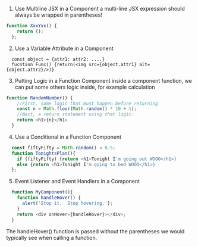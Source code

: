 1. Use Multiline JSX in a Component
  a multi-line JSX expression should always be wrapped in parentheses!

```js
function XxxYxx() {
    return ();
  };
```

2. Use a Variable Attribute in a Component
```
  const object = {attr1: attr2: ....}
  fucntion Func() {return(<img src={object.attr1} alt={object.attr2}/>)}
```

3. Putting Logic in a Function Component
  inside a component function, we can put some others logic inside, for example calculation
```js
function RandomNumber() {
    //First, some logic that must happen before returning
    const n = Math.floor(Math.random() * 10 + 1);
    //Next, a return statement using that logic: 
    return <h1>{n}</h1>
  }
```

4. Use a Conditional in a Function Component
```js
  const fiftyFifty = Math.random() < 0.5;
  function TonightsPlan(){
    if (fiftyFifty) {return <h1>Tonight I'm going out WOOO</h1>} 
    else {return <h1>Tonight I'm going to bed WOOO</h1>}
  };
```

5. Event Listener and Event Handlers in a Component
```js
  function MyComponent(){
    function handleHover() {
      alert('Stop it.  Stop hovering.');
    }
    return <div onHover={handleHover}></div>;
  }
```

  The handleHover() function is passed without the parentheses we would typically see when calling a function.
